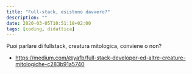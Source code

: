```yaml
---
title: "Full-stack, esistono davvero?"
description: ""
date: 2020-03-05T10:51:18+02:00
tags: [coding, didattica]
---
```


Puoi parlare di fullstack, creatura mitologica, conviene o non?

- <https://medium.com/@yafb/full-stack-developer-ed-altre-creature-mitologiche-c283b91a5740>

